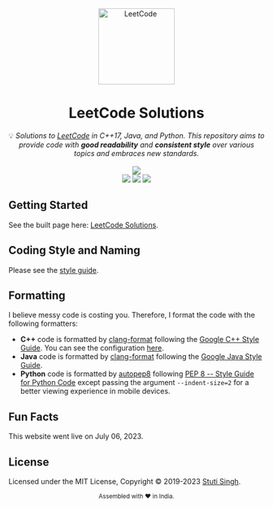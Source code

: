 <div align="center">
<a href="https://stuti-singh-in.github.io/LeetCode/"><img src="https://i.imgur.com/IsS5xkZ.png" width="150" title="LeetCode" alt="LeetCode"></a>
<h1>LeetCode Solutions</h1>
<span>💡 <i>Solutions to <a href="https://leetcode.com/problemset/all/">LeetCode</a> in C++17, Java, and Python. This repository aims to provide code with <strong>good readability</strong> and <strong>consistent style</strong> over various topics and embraces new standards.</i></span>
<br/>
<br/>
<img src="https://img.shields.io/badge/Solved-2331/2793%20=%2083.46%25-blue.svg?style=flat-square" />
<br/>
<img src="https://img.shields.io/badge/Easy-447/697-5CB85D.svg?style=flat-square" />
<img src="https://img.shields.io/badge/Medium-1322/1482-F0AE4E.svg?style=flat-square" />
<img src="https://img.shields.io/badge/Hard-562/614-D95450.svg?style=flat-square" />
</div>

## Getting Started

See the built page here:
[LeetCode Solutions](https://stuti-singh-in.github.io/LeetCode/).

## Coding Style and Naming 

Please see the [style guide](https://github.com/stuti-singh-in/LeetCode/blob/main/STYLEGUIDE.md).

## Formatting

I believe messy code is costing you. Therefore, I format the code with the
following formatters:

- **C++** code is formatted by
  [clang-format](https://clang.llvm.org/docs/ClangFormat.html) following the
  [Google C++ Style Guide](https://google.github.io/styleguide/cppguide.html#Spaces_vs._Tabs).
  You can see the configuration
  [here](https://github.com/walkccc/LeetCode/blob/main/.clang-format).
- **Java** code is formatted by
  [clang-format](https://clang.llvm.org/docs/ClangFormat.html) following the
  [Google Java Style Guide](https://google.github.io/styleguide/javaguide.html).
- **Python** code is formatted by [autopep8](https://pypi.org/project/autopep8/)
  following
  [PEP 8 -- Style Guide for Python Code](https://www.python.org/dev/peps/pep-0008/)
  except passing the argument `--indent-size=2` for a better viewing experience
  in mobile devices.

## Fun Facts

This website went live on July 06, 2023.

## License

Licensed under the MIT License, Copyright © 2019-2023
[Stuti Singh](https://github.com/stuti-singh-in).

<div align="center">
  <sub>Assembled with ❤️ in India.</sub>
</div>
